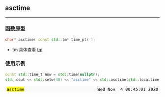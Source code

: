 ## asctime

---

### 函数原型

```C++
char* asctime( const std::tm* time_ptr );
```

- tm 具体查看
[tm](./tm.md)

### 使用示例

```C++
const std::time_t now = std::time(nullptr);
std::cout << std::setw(40) << "asctime" << std::asctime(std::localtime(&now));
```
![alt text](./png/image_2.png)
